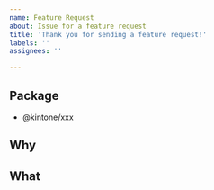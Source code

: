 ```yaml
---
name: Feature Request
about: Issue for a feature request
title: 'Thank you for sending a feature request!'
labels: ''
assignees: ''

---
```


<!-- Thank you for sending a feature request! -->

## Package

<!-- Which package do you want to add a feature for? -->

- @kintone/xxx

## Why

<!-- Why do you want the feature and why does it make sense for the package? -->


## What

<!-- What is a solution you want to add? -->

